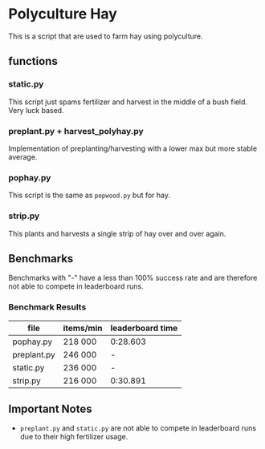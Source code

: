 # Polyculture Hay
This is a script that are used to farm hay using polyculture.

## functions

### static.py
This script just spams fertilizer and harvest in the middle of a bush field. Very luck based.

### preplant.py + harvest_polyhay.py
Implementation of preplanting/harvesting with a lower max but more stable average.

### pophay.py
This script is the same as `popwood.py` but for hay.

### strip.py
This plants and harvests a single strip of hay over and over again.

## Benchmarks
Benchmarks with "-" have a less than 100% success rate and are therefore not able to compete in leaderboard runs.

### Benchmark Results
| file         | items/min | leaderboard time |
| -----------  | --------- | ---------------- |
| pophay.py    |   218 000 |         0:28.603 |
| preplant.py  |   246 000 |                - |
| static.py    |   236 000 |                - |
| strip.py     |   216 000 |         0:30.891 |


## Important Notes
- `preplant.py` and `static.py` are not able to compete in leaderboard runs due to their high fertilizer usage.
